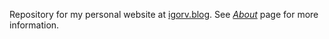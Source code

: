 Repository for my personal website at [igorv.blog](htts://igorv.blog). See *[About](htts://igorv.blog/about)* page for more information.